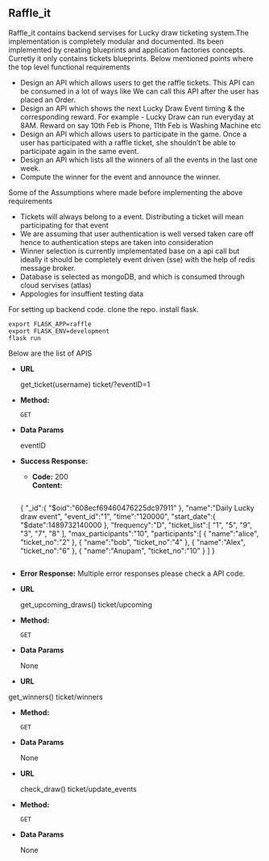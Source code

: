 **Raffle_it**
----
  Raffle_it contains backend servises for Lucky draw ticketing system.The implementation is
  completely modular and documented. Its been implemented by creating blueprints and application
  factories concepts. Curretly it only contains tickets blueprints.
  Below mentioned points where the top level functional requirements
  - Design an API which allows users to get the raffle tickets. This API can be
    consumed in a lot of ways like We can call this API after the user has placed
    an Order.
  - Design an API which shows the next Lucky Draw Event timing & the
    corresponding reward. For example - Lucky Draw can run everyday at 8AM.
    Reward on say 10th Feb is Phone, 11th Feb is Washing Machine etc
  - Design an API which allows users to participate in the game. Once a user
    has participated with a raffle ticket, she shouldn’t be able to participate
    again in the same event.
  - Design an API which lists all the winners of all the events in the last one
    week.
  - Compute the winner for the event and announce the winner.

  Some of the Assumptions where made before implementing the above requirements
  - Tickets will always belong to a event. Distributing a ticket will mean participating for that event
  - We are assuming that user authentication is well versed taken care off hence to authentication steps 
    are taken into consideration
  - Winner selection is currently implementated base on a api call but ideally it should be completely 
    event driven (sse) with the help of redis message broker.
  - Database is selected as mongoDB, and which is consumed through cloud servises (atlas)
  - Appologies for insuffient testing data

For setting up backend code.
clone the repo.
install flask.
```
export FLASK_APP=raffle
export FLASK_ENV=development
flask run
```

Below are the list of APIS

* **URL**

  get_ticket(username)
  ticket/<username>?eventID=1

* **Method:**

  `GET`
  

* **Data Params**

  eventID

* **Success Response:**

  * **Code:** 200 <br />
    **Content:** 
    ```json
   {
   "_id":{
      "$oid":"608ecf69460476225dc97911"
   },
   "name":"Daily Lucky draw event",
   "event_id":"1",
   "time":"120000",
   "start_date":{
      "$date":1489732140000
   },
   "frequency":"D",
   "ticket_list":[
      "1",
      "5",
      "9",
      "3",
      "7",
      "8"
   ],
   "max_participants":"10",
   "participants":[
      {
         "name":"alice",
         "ticket_no":"2"
      },
      {
         "name":"bob",
         "ticket_no":"4"
      },
      {
         "name":"Alex",
         "ticket_no":"6"
      },
      {
         "name":"Anupam",
         "ticket_no":"10"
      }
   ]
}
    ```
 
* **Error Response:**
  Multiple error responses please check a API code.
  

* **URL**

  get_upcoming_draws()
  ticket/upcoming

* **Method:**

  `GET`
  

* **Data Params**

  None

 * **URL**

  get_winners()
  ticket/winners

* **Method:**

  `GET`
  

* **Data Params**

  None


* **URL**

  check_draw()
  ticket/update_events

* **Method:**

  `GET`
  

* **Data Params**

  None

